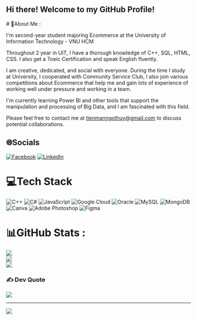 <h2>Hi there! Welcome to my GitHub Profile!</h2>
# 💫About Me :
<p>I'm second-year student majoring Ecommerce at the University of Information Technology - VNU HCM<p>

Throughout 2 year in UIT, I have a thorough knowledge of C++, SQL, HTML, CSS. I also get a Toeic Certification and speak English fluently.

I am creative, dedicated, and social with everyone. During the time I study at University, I cooperated with Community Service Club, I also join various competitions about Ecommerce that help me and gain lots of experience of working well under pressure and working in a team.

I'm currently learning Power BI and other tools that support the manipulation and processing of Big Data, and I am fascinated with this field.

Please feel free to contact me at tienmanngothuy@gmail.com to discuss potential collaborations.

## 🌐Socials
[![Facebook](https://img.shields.io/badge/Facebook-%231877F2.svg?logo=Facebook&logoColor=white)](https://facebook.com/https://www.facebook.com/ThuyTienmango/) [![LinkedIn](https://img.shields.io/badge/LinkedIn-%230077B5.svg?logo=linkedin&logoColor=white)](https://linkedin.com/in/https://www.linkedin.com/in/thuytien-manngo-48899a24a/) 

# 💻Tech Stack
![C++](https://img.shields.io/badge/c++-%2300599C.svg?style=for-the-badge&logo=c%2B%2B&logoColor=white) ![C#](https://img.shields.io/badge/c%23-%23239120.svg?style=for-the-badge&logo=c-sharp&logoColor=white) ![JavaScript](https://img.shields.io/badge/javascript-%23323330.svg?style=for-the-badge&logo=javascript&logoColor=%23F7DF1E) ![Google Cloud](https://img.shields.io/badge/Google%20Cloud-%234285F4.svg?style=for-the-badge&logo=google-cloud&logoColor=white) ![Oracle](https://img.shields.io/badge/Oracle-F80000?style=for-the-badge&logo=oracle&logoColor=white) ![MySQL](https://img.shields.io/badge/mysql-%2300f.svg?style=for-the-badge&logo=mysql&logoColor=white) ![MongoDB](https://img.shields.io/badge/MongoDB-%234ea94b.svg?style=for-the-badge&logo=mongodb&logoColor=white) ![Canva](https://img.shields.io/badge/Canva-%2300C4CC.svg?style=for-the-badge&logo=Canva&logoColor=white) ![Adobe Photoshop](https://img.shields.io/badge/adobephotoshop-%2331A8FF.svg?style=for-the-badge&logo=adobephotoshop&logoColor=white) 	![Figma](https://img.shields.io/badge/figma-%23F24E1E.svg?style=for-the-badge&logo=figma&logoColor=white)
# 📊GitHub Stats :
![](https://github-readme-stats.vercel.app/api?username=ThuyTienMango&theme=radical&hide_border=false&include_all_commits=false&count_private=false)<br/>
![](https://github-readme-streak-stats.herokuapp.com/?user=ThuyTienMango&theme=radical&hide_border=false)<br/>
![](https://github-readme-stats.vercel.app/api/top-langs/?username=ThuyTienMango&theme=radical&hide_border=false&include_all_commits=false&count_private=false&layout=compact)

### ✍️ Dev Quote
![](https://quotes-github-readme.vercel.app/api?type=horizontal&theme=radical)



---
[![](https://visitcount.itsvg.in/api?id=ThuyTienMango&icon=0&color=0)](https://visitcount.itsvg.in)




